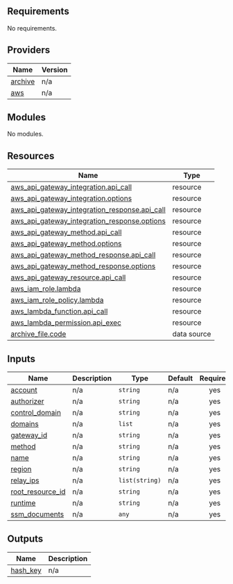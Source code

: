 <!-- BEGIN_TF_DOCS -->
## Requirements

No requirements.

## Providers

| Name | Version |
|------|---------|
| <a name="provider_archive"></a> [archive](#provider\_archive) | n/a |
| <a name="provider_aws"></a> [aws](#provider\_aws) | n/a |

## Modules

No modules.

## Resources

| Name | Type |
|------|------|
| [aws_api_gateway_integration.api_call](https://registry.terraform.io/providers/hashicorp/aws/latest/docs/resources/api_gateway_integration) | resource |
| [aws_api_gateway_integration.options](https://registry.terraform.io/providers/hashicorp/aws/latest/docs/resources/api_gateway_integration) | resource |
| [aws_api_gateway_integration_response.api_call](https://registry.terraform.io/providers/hashicorp/aws/latest/docs/resources/api_gateway_integration_response) | resource |
| [aws_api_gateway_integration_response.options](https://registry.terraform.io/providers/hashicorp/aws/latest/docs/resources/api_gateway_integration_response) | resource |
| [aws_api_gateway_method.api_call](https://registry.terraform.io/providers/hashicorp/aws/latest/docs/resources/api_gateway_method) | resource |
| [aws_api_gateway_method.options](https://registry.terraform.io/providers/hashicorp/aws/latest/docs/resources/api_gateway_method) | resource |
| [aws_api_gateway_method_response.api_call](https://registry.terraform.io/providers/hashicorp/aws/latest/docs/resources/api_gateway_method_response) | resource |
| [aws_api_gateway_method_response.options](https://registry.terraform.io/providers/hashicorp/aws/latest/docs/resources/api_gateway_method_response) | resource |
| [aws_api_gateway_resource.api_call](https://registry.terraform.io/providers/hashicorp/aws/latest/docs/resources/api_gateway_resource) | resource |
| [aws_iam_role.lambda](https://registry.terraform.io/providers/hashicorp/aws/latest/docs/resources/iam_role) | resource |
| [aws_iam_role_policy.lambda](https://registry.terraform.io/providers/hashicorp/aws/latest/docs/resources/iam_role_policy) | resource |
| [aws_lambda_function.api_call](https://registry.terraform.io/providers/hashicorp/aws/latest/docs/resources/lambda_function) | resource |
| [aws_lambda_permission.api_exec](https://registry.terraform.io/providers/hashicorp/aws/latest/docs/resources/lambda_permission) | resource |
| [archive_file.code](https://registry.terraform.io/providers/hashicorp/archive/latest/docs/data-sources/file) | data source |

## Inputs

| Name | Description | Type | Default | Required |
|------|-------------|------|---------|:--------:|
| <a name="input_account"></a> [account](#input\_account) | n/a | `string` | n/a | yes |
| <a name="input_authorizer"></a> [authorizer](#input\_authorizer) | n/a | `string` | n/a | yes |
| <a name="input_control_domain"></a> [control\_domain](#input\_control\_domain) | n/a | `string` | n/a | yes |
| <a name="input_domains"></a> [domains](#input\_domains) | n/a | `list` | n/a | yes |
| <a name="input_gateway_id"></a> [gateway\_id](#input\_gateway\_id) | n/a | `string` | n/a | yes |
| <a name="input_method"></a> [method](#input\_method) | n/a | `string` | n/a | yes |
| <a name="input_name"></a> [name](#input\_name) | n/a | `string` | n/a | yes |
| <a name="input_region"></a> [region](#input\_region) | n/a | `string` | n/a | yes |
| <a name="input_relay_ips"></a> [relay\_ips](#input\_relay\_ips) | n/a | `list(string)` | n/a | yes |
| <a name="input_root_resource_id"></a> [root\_resource\_id](#input\_root\_resource\_id) | n/a | `string` | n/a | yes |
| <a name="input_runtime"></a> [runtime](#input\_runtime) | n/a | `string` | n/a | yes |
| <a name="input_ssm_documents"></a> [ssm\_documents](#input\_ssm\_documents) | n/a | `any` | n/a | yes |

## Outputs

| Name | Description |
|------|-------------|
| <a name="output_hash_key"></a> [hash\_key](#output\_hash\_key) | n/a |
<!-- END_TF_DOCS -->